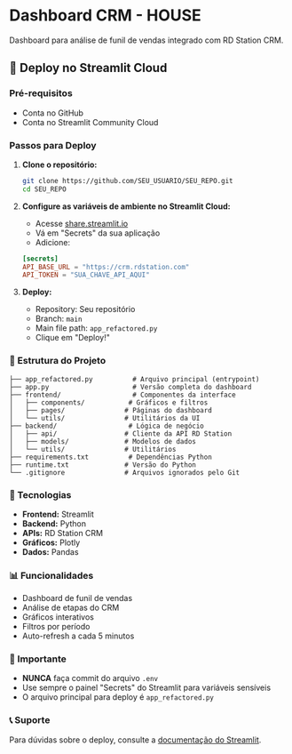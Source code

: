 # Dashboard CRM - HOUSE

Dashboard para análise de funil de vendas integrado com RD Station CRM.

## 🚀 Deploy no Streamlit Cloud

### Pré-requisitos
- Conta no GitHub
- Conta no Streamlit Community Cloud

### Passos para Deploy

1. **Clone o repositório:**
   ```bash
   git clone https://github.com/SEU_USUARIO/SEU_REPO.git
   cd SEU_REPO
   ```

2. **Configure as variáveis de ambiente no Streamlit Cloud:**
   - Acesse [share.streamlit.io](https://share.streamlit.io)
   - Vá em "Secrets" da sua aplicação
   - Adicione:
   ```toml
   [secrets]
   API_BASE_URL = "https://crm.rdstation.com"
   API_TOKEN = "SUA_CHAVE_API_AQUI"
   ```

3. **Deploy:**
   - Repository: Seu repositório
   - Branch: `main`
   - Main file path: `app_refactored.py`
   - Clique em "Deploy!"

### 📁 Estrutura do Projeto

```
├── app_refactored.py          # Arquivo principal (entrypoint)
├── app.py                     # Versão completa do dashboard
├── frontend/                  # Componentes da interface
│   ├── components/           # Gráficos e filtros
│   ├── pages/               # Páginas do dashboard
│   └── utils/               # Utilitários da UI
├── backend/                  # Lógica de negócio
│   ├── api/                 # Cliente da API RD Station
│   ├── models/              # Modelos de dados
│   └── utils/               # Utilitários
├── requirements.txt          # Dependências Python
├── runtime.txt              # Versão do Python
└── .gitignore               # Arquivos ignorados pelo Git
```

### 🔧 Tecnologias

- **Frontend:** Streamlit
- **Backend:** Python
- **APIs:** RD Station CRM
- **Gráficos:** Plotly
- **Dados:** Pandas

### 📊 Funcionalidades

- Dashboard de funil de vendas
- Análise de etapas do CRM
- Gráficos interativos
- Filtros por período
- Auto-refresh a cada 5 minutos

### 🚨 Importante

- **NUNCA** faça commit do arquivo `.env`
- Use sempre o painel "Secrets" do Streamlit para variáveis sensíveis
- O arquivo principal para deploy é `app_refactored.py`

### 📞 Suporte

Para dúvidas sobre o deploy, consulte a [documentação do Streamlit](https://docs.streamlit.io/streamlit-community-cloud).

